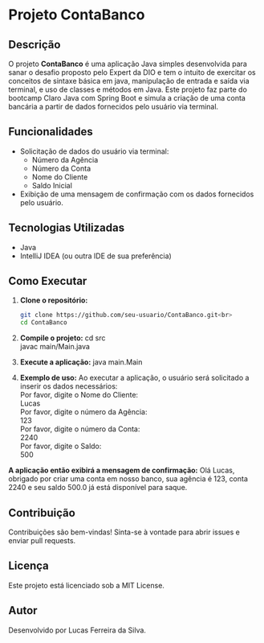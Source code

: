 # Projeto ContaBanco

## Descrição
O projeto **ContaBanco** é uma aplicação Java simples desenvolvida para sanar o desafio proposto pelo Expert da DIO e tem o intuito de exercitar os conceitos de sintaxe básica em java, manipulação de entrada e saída via terminal, e uso de classes e métodos em Java. Este projeto faz parte do bootcamp Claro Java com Spring Boot e simula a criação de uma conta bancária a partir de dados fornecidos pelo usuário via terminal.

## Funcionalidades
- Solicitação de dados do usuário via terminal:<br>
  - Número da Agência<br>
  - Número da Conta<br>
  - Nome do Cliente<br>
  - Saldo Inicial<br>
- Exibição de uma mensagem de confirmação com os dados fornecidos pelo usuário.<br>


## Tecnologias Utilizadas
- Java<br>
- IntelliJ IDEA (ou outra IDE de sua preferência)<br>

## Como Executar
1. **Clone o repositório:**
   ```sh
   git clone https://github.com/seu-usuario/ContaBanco.git<br>
   cd ContaBanco

2. **Compile o projeto:**
cd src<br>
javac main/Main.java<br>

3. **Execute a aplicação:**
java main.Main

4. **Exemplo de uso:**
Ao executar a aplicação, o usuário será solicitado a inserir os dados necessários:<br>
Por favor, digite o Nome do Cliente:<br>
Lucas<br>
Por favor, digite o número da Agência:<br>
123<br>
Por favor, digite o número da Conta:<br>
2240<br>
Por favor, digite o Saldo:<br>
500<br>

**A aplicação então exibirá a mensagem de confirmação:**
Olá Lucas, obrigado por criar uma conta em nosso banco, sua agência é 123, conta 2240 e seu saldo 500.0 já está disponível para saque.

## Contribuição
Contribuições são bem-vindas! Sinta-se à vontade para abrir issues e enviar pull requests.

## Licença
Este projeto está licenciado sob a MIT License.

## Autor
Desenvolvido por Lucas Ferreira da Silva.


